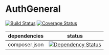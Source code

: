 AuthGeneral
===========

[![Build Status](https://travis-ci.org/NetCommons3/AuthGeneral.png?branch=master)](https://travis-ci.org/NetCommons3/AuthGeneral)
[![Coverage Status](https://coveralls.io/repos/NetCommons3/AuthGeneral/badge.png?branch=master)](https://coveralls.io/r/NetCommons3/AuthGeneral?branch=master)

| dependencies | status |
| ------------ | ------ |
| composer.json | [![Dependency Status](https://www.versioneye.com/user/projects/5305d1dbec1375056b000117/badge.png)](https://www.versioneye.com/user/projects/5305d1dbec1375056b000117) |
